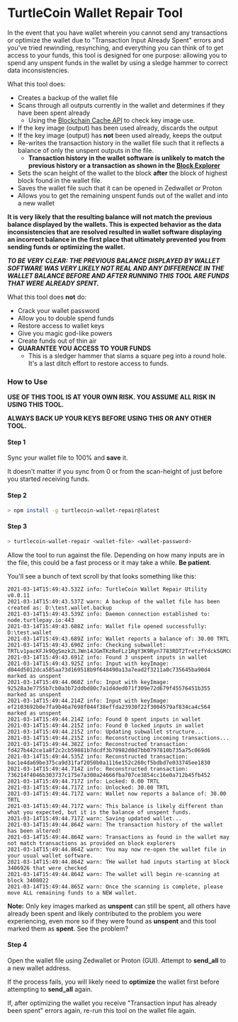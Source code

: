 # TurtleCoin Wallet Repair Tool

In the event that you have wallet wherein you cannot send any transactions or optimize the wallet due to 
"Transaction Input Already Spent" errors and you've tried rewinding, resynching, and everything you can think
of to get access to your funds, this tool is designed for one purpose: allowing you to spend
any unspent funds in the wallet by using a sledge hammer to correct data inconsistencies.

What this tool does:

* Creates a backup of the wallet file
* Scans through all outputs currently in the wallet and determines if they have been spent already
  * Using the [Blockchain Cache API](https://docs.turtlepay.io/blockapi) to check key image use.
* If the key image (output) has been used already, discards the output
* If the key image (output) has **not** been used already, keeps the output
* Re-writes the transaction history in the wallet file such that it reflects a balance of only the unspent
outputs in the file.
  * **Transaction history in the wallet software is unlikely to match the previous history or a transaction as shown 
    in the [Block Explorer](https://explorer.turtlecoin.lol)**
* Sets the scan height of the wallet to the block **after** the block of highest block found in the wallet file.
* Saves the wallet file such that it can be opened in Zedwallet or Proton
* Allows you to get the remaining unspent funds out of the wallet and into a new wallet

**It is very likely that the resulting balance will not match the previous balance displayed by the wallets. This
is expected behavior as the data inconsistencies that are resolved resulted in wallet software displaying an incorrect 
balance in the first place that ultimately prevented you from sending funds or optimizing the wallet.**

***TO BE VERY CLEAR: THE PREVIOUS BALANCE DISPLAYED BY WALLET SOFTWARE WAS VERY LIKELY NOT REAL AND ANY DIFFERENCE
IN THE WALLET BALANCE BEFORE AND AFTER RUNNING THIS TOOL ARE FUNDS THAT WERE ALREADY SPENT.***

What this tool does **not** do:

* Crack your wallet password
* Allow you to double spend funds
* Restore access to wallet keys
* Give you magic god-like powers
* Create funds out of thin air
* **GUARANTEE YOU ACCESS TO YOUR FUNDS**
  * This is a sledger hammer that slams a square peg into a round hole. It's a last ditch effort to restore access
    to funds.

### How to Use

**USE OF THIS TOOL IS AT YOUR OWN RISK. YOU ASSUME ALL RISK IN USING THIS TOOL.**

**ALWAYS BACK UP YOUR KEYS BEFORE USING THIS OR ANY OTHER TOOL.**

#### Step 1

Sync your wallet file to 100% and **save** it.

It doesn't matter if you sync from 0 or from the scan-height of just before you started receiving funds.

#### Step 2

```bash
> npm install -g turtlecoin-wallet-repair@latest
```

#### Step 3

```bash
> turtlecoin-wallet-repair <wallet-file> <wallet-password>
```

Allow the tool to run against the file. Depending on how many inputs are in the file, this could be a fast process
or it may take a while. **Be patient**.

You'll see a bunch of text scroll by that looks something like this:

```
2021-03-14T15:49:43.532Z info: TurtleCoin Wallet Repair Utility v0.0.11
2021-03-14T15:49:43.537Z warn: A backup of the wallet file has been created as: D:\test.wallet.backup
2021-03-14T15:49:43.539Z info: Daemon connection established to: node.turtlepay.io:443
2021-03-14T15:49:43.688Z info: Wallet file opened successfully: D:\test.wallet
2021-03-14T15:49:43.689Z info: Wallet reports a balance of: 30.00 TRTL
2021-03-14T15:49:43.690Z info: Checking subwallet: TRTLv1pacKFJk9QgSmzk2LJWn14JGmTKzReFLz1RgY3K9Ryn7783RDT2TretzfYdck5GMCGzXTuwKfePWQYViNs4avKpnUbrwfQ
2021-03-14T15:49:43.691Z info: Found 3 unspent inputs in wallet
2021-03-14T15:49:43.925Z info: Input with keyImage: d044d5012dca585aa73d169518b9f648490a13a7ead2f3211a0c735645ba90d4 marked as unspent
2021-03-14T15:49:44.060Z info: Input with keyImage: 92528a3e7755b7cb0a3b72ddbd80c7a1d4ded071f309e72d679f45576451b355 marked as unspent
2021-03-14T15:49:44.214Z info: Input with keyImage: ef2103692b0e7fa9b46a7698f044f38effda23930f22f3004579af834ca4c564 marked as unspent
2021-03-14T15:49:44.214Z info: Found 0 spent inputs in wallet
2021-03-14T15:49:44.215Z info: Found 0 locked inputs in wallet
2021-03-14T15:49:44.215Z info: Updating subwallet structure...
2021-03-14T15:49:44.215Z info: Reconstructing incoming transactions...
2021-03-14T15:49:44.382Z info: Reconstructed transaction: fd427b442ce1a8f2c2cb59881b7dcdf3b70982d0d7bb0797810b735a75c069d6
2021-03-14T15:49:44.535Z info: Reconstructed transaction: bac1e4da69be375ca9d31faf2050b0a1116e152c260cf5bdbd7e033745ee1830
2021-03-14T15:49:44.714Z info: Reconstructed transaction: 736214f4046b303737c175e7a300a24666fba707ce3854cc16e0a712b45fb452
2021-03-14T15:49:44.717Z info: Locked: 0.00 TRTL
2021-03-14T15:49:44.717Z info: Unlocked: 30.00 TRTL
2021-03-14T15:49:44.717Z warn: Wallet now reports a balance of: 30.00 TRTL
2021-03-14T15:49:44.717Z warn: This balance is likely different than what you expected, but it is the balance of unspent funds.
2021-03-14T15:49:44.717Z warn: Saving updated wallet...
2021-03-14T15:49:44.864Z warn: The transaction history of the wallet has been altered!
2021-03-14T15:49:44.864Z warn: Transactions as found in the wallet may not match transactions as provided on block explorers
2021-03-14T15:49:44.864Z warn: You may now re-open the wallet file in your usual wallet software.
2021-03-14T15:49:44.864Z warn: THe wallet had inputs starting at block 3406926 that were checked
2021-03-14T15:49:44.864Z warn: The wallet will begin re-scanning at block 3408022
2021-03-14T15:49:44.865Z warn: Once the scanning is complete, please move ALL remaining funds to a NEW wallet.
```

**Note:** Only key images marked as **unspent** can still be spent, all others have already been spent and likely
contributed to the problem you were experiencing, even more so if they were found as **unspent** and this tool
marked them as **spent**. See the problem?

#### Step 4

Open the wallet file using Zedwallet or Proton (GUI). Attempt to **send_all** to a new wallet address.

If the process fails, you will likely need to **optimize** the wallet first before attempting to **send_all** again.

If, after optimizing the wallet you receive "Transaction input has already been spent" errors again, re-run
this tool on the wallet file again.
